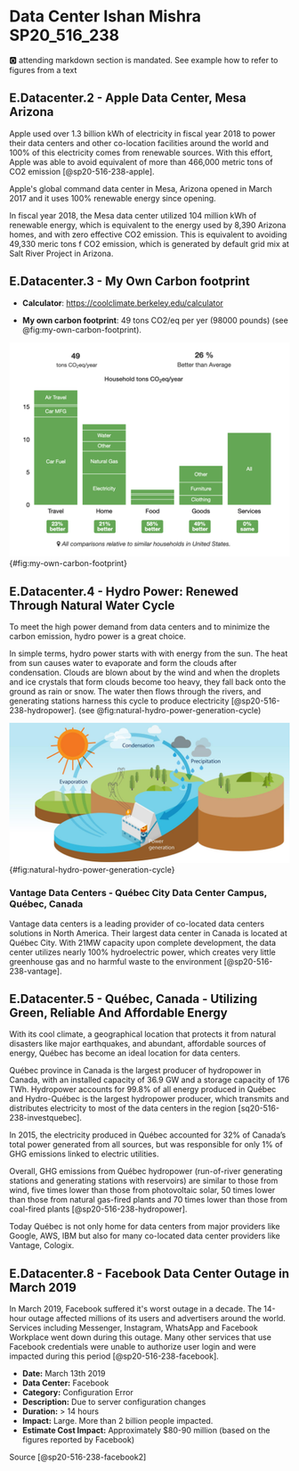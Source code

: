 # Data Center Ishan Mishra SP20_516_238

:o2: attending markdown section is mandated. See example how to refer to figures from a text

## E.Datacenter.2 - Apple Data Center, Mesa Arizona

Apple used over 1.3 billion kWh of electricity in fiscal year 2018 to power their data centers and other co-location facilities around the world and 100% of this electricity comes from renewable sources. With this effort, Apple was able to avoid equivalent of more than 466,000 metric tons of CO2 emission [@sp20-516-238-apple].

Apple's global command data center in Mesa, Arizona opened in March 2017 and it uses 100% renewable energy since opening.

In fiscal year 2018, the Mesa data center utilized 104 million kWh of renewable energy, which is equivalent to the energy used by 8,390 Arizona homes, and with zero effective CO2 emission. This is equivalent to avoiding 49,330 meric tons f CO2 emission, which is generated by default grid mix at Salt River Project in Arizona.

## E.Datacenter.3 - My Own Carbon footprint

* **Calculator**: <https://coolclimate.berkeley.edu/calculator>

* **My own carbon footprint**: 49 tons CO2/eq per yer (98000 pounds) (see @fig:my-own-carbon-footprint).

![My Own Carbon Footprint](images/my-own-carbon-footprint.png){#fig:my-own-carbon-footprint}


## E.Datacenter.4 - Hydro Power: Renewed Through Natural Water Cycle

To meet the high power demand from data centers and to minimize the carbon emission, hydro power is a great choice.

In simple terms, hydro power starts with with energy from the sun. The heat from sun causes water to evaporate and form the clouds after condensation. Clouds are blown about by the wind and when the droplets and ice crystals that form clouds become too heavy, they fall back onto the ground as rain or snow. The water then flows through the rivers, and generating stations harness this cycle to produce electricity [@sp20-516-238-hydropower]. (see @fig:natural-hydro-power-generation-cycle)

![Natural hydro power cycle](images/natural-hydro-power-cycle.png){#fig:natural-hydro-power-generation-cycle} 

### Vantage Data Centers - Québec City Data Center Campus, Québec, Canada

Vantage data centers is a leading provider of co-located data centers solutions in North America. Their largest data center in Canada is located at Québec City. With 21MW capacity upon complete development, the data center utilizes nearly 100% hydroelectric power, which creates very little greenhouse gas and no harmful waste to the environment [@sp20-516-238-vantage].

## E.Datacenter.5 - Québec, Canada - Utilizing Green, Reliable And Affordable Energy

With its cool climate, a geographical location that protects it from natural disasters like major earthquakes, and abundant, affordable sources of energy, Québec has become an ideal location for data centers.

Québec province in Canada is the largest producer of hydropower in Canada, with an installed capacity of 36.9 GW and a storage capacity of 176 TWh. Hydropower accounts for 99.8% of all energy produced in Québec and Hydro-Québec is the largest hydropower producer, which transmits and distributes electricity to most of the data centers in the region [sq20-516-238-investquebec].

In 2015, the electricity produced in Québec accounted for 32% of Canada’s total power generated from all sources, but was responsible for only 1% of GHG emissions linked to electric utilities.

Overall, GHG emissions from Québec hydropower (run-of-river generating stations and generating stations with reservoirs) are similar to those from wind, five times lower than those from photovoltaic solar, 50 times lower than those from natural gas-fired plants and 70 times lower than those from coal-fired plants [@sp20-516-238-hydropower].

Today Québec is not only home for data centers from major providers like Google, AWS, IBM but also for many co-located data center providers like Vantage, Cologix.

## E.Datacenter.8 - Facebook Data Center Outage in March 2019

In March 2019, Facebook suffered it's worst outage in a decade. The 14-hour outage affected millions of its users and advertisers around the world. Services including Messenger, Instagram, WhatsApp and Facebook Workplace went down during this outage. Many other services that use Facebook credentials were unable to authorize user login and were impacted during this period [@sp20-516-238-facebook]. 

*   **Date:** March 13th 2019
*   **Data Center:**  Facebook
*   **Category:** Configuration Error
*   **Description:** Due to server configuration changes
*   **Duration:**  > 14 hours
*   **Impact:** Large. More than 2 billion people impacted.
*   **Estimate Cost Impact:** Approximately $80-90 million (based on the figures reported by Facebook)

Source [@sp20-516-238-facebook2]
